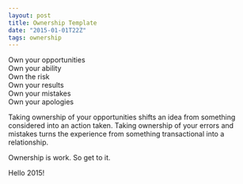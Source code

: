 ```yaml
---
layout: post
title: Ownership Template
date: "2015-01-01T22Z"
tags: ownership
---
```


Own your opportunities<br/>
Own your ability<br/>
Own the risk<br/>
Own your results<br/>
Own your mistakes<br/>
Own your apologies<br/>

Taking ownership of your opportunities shifts an idea from something considered into an action taken.
Taking ownership of your errors and mistakes turns the experience from something transactional into a relationship.

Ownership is work. So get to it.

Hello 2015!
